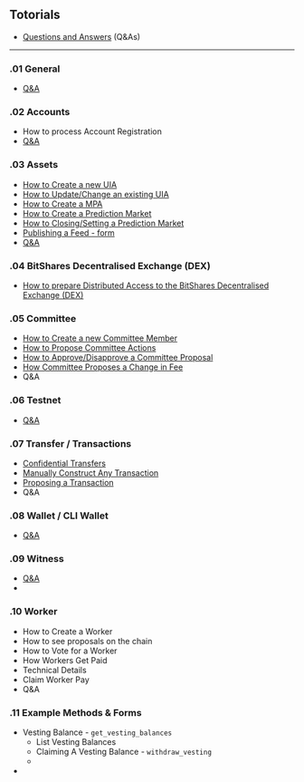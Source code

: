 ## Totorials

* [Questions and Answers](/developers/7_tutorials/01_QA.md#questions) (Q&As)

***
### .01 General
- [Q&A](/developers/7_tutorials/01_QA.md#general)

### .02 Accounts 
- How to process Account Registration
- [Q&A](/developers/7_tutorials/01_QA.md#accounts)

### .03 Assets
- [How to Create a new UIA](/developers/7_tutorials/03_assets_uia.md#how-to-create-a-new-uia)
- [How to Update/Change an existing UIA](/developers/7_tutorials/03_assets_uia.md#how-to-updatechange-an-existing-uia)
- [How to Create a MPA](/developers/7_tutorials/03_assets_mpa.md#how-to-create-a-mpa)
- [How to Create a Prediction Market](/developers/7_tutorials/03_assets_pm.md#how-to-create-a-prediction-market)
- [How to Closing/Setting a Prediction Market](/developers/7_tutorials/03_assets_pm.md#how-to-closingsetting-a-prediction-market
)
- [Publishing a Feed - form](/developers/7_tutorials/03_publish_feed.md#publishing-a-feed)
- [Q&A](/developers/7_tutorials/01_QA.md#assets-1)

### .04 BitShares Decentralised Exchange (DEX)
- [How to prepare Distributed Access to the BitShares Decentralised Exchange (DEX)](/developers/7_tutorials/04_distributed_access_dex.md#distributed-access-to-the-bitshares-decentralised-exchange)

### .05 Committee
- [How to Create a new Committee Member](/developers/7_tutorials/05_committee_howto.md#creating-a-new-committee-member)
- [How to Propose Committee Actions](/developers/7_tutorials/05_committee_howto.md#how-to-propose-committee-actions)
- [How to Approve/Disapprove a Committee Proposal](/developers/7_tutorials/05_committee_howto.md#how-to-approvedisapprove-a-committee-proposal)
- [How Committee Proposes a Change in Fee](/developers/7_tutorials/05_committee_howto.md#how-committee-proposes-a-change-in-fee)
- Q&A

### .06 Testnet
- [Q&A](/developers/7_tutorials/01_QA.md#testnet-1)


### .07 Transfer / Transactions
- [Confidential Transfers](/developers/7_tutorials/07_confidential_transfer.md#confidential-trandfer)
- [Manually Construct Any Transaction](/developers/7_tutorials/07_construct_transaction.md#construct-any-transaction---manually)
- [Proposing a Transaction](/developers/7_tutorials/07_propose_transaction.md#proposing-a-transaction)
- Q&A


### .08 Wallet / CLI Wallet
- [Q&A](/developers/7_tutorials/01_QA.md#wallet--cli-wallet-1)

### .09 Witness
- [Q&A](/developers/7_tutorials/01_QA.md#witness)
- 

### .10 Worker

- How to Create a Worker
- How to see proposals on the chain
- How to Vote for a Worker
- How Workers Get Paid
- Technical Details
- Claim Worker Pay
- Q&A


### .11 Example Methods & Forms

- Vesting Balance -  `get_vesting_balances`
   - List Vesting Balances
   - Claiming A Vesting Balance - `withdraw_vesting`
   - 
-

